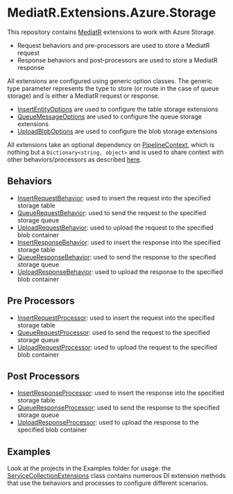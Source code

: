 # MediatR.Extensions.Azure.Storage
This repository contains [MediatR](https://github.com/jbogard/MediatR) extensions to work with Azure Storage.

- Request behaviors and pre-processors are used to store a MediatR request
- Response behaviors and post-processors are used to store a MediatR response

All extensions are configured using generic option classes. The generic type parameter represents the type to store (or route in the case of queue storage) and is either a MediatR request or response.

- [InsertEntityOptions](./MediatR.Extensions.Azure.Storage/Options/InsertEntityOptions.cs) are used to configure the table storage extensions
- [QueueMessageOptions](./MediatR.Extensions.Azure.Storage/Options/QueueMessageOptions.cs) are used to configure the queue storage extensions
- [UploadBlobOptions](./MediatR.Extensions.Azure.Storage/Options/UploadBlobOptions.cs) are used to configure the blob storage extensions

All extensions take an optional dependency on [PipelineContext](./MediatR.Extensions.Azure.Storage/PipelineContext.cs), which is nothing but a `Dictionary<string, object>` and is used to share context with other behaviors/processors as described [here](https://jimmybogard.com/sharing-context-in-mediatr-pipelines/).

## Behaviors
- [InsertRequestBehavior](./MediatR.Extensions.Azure.Storage/Behaviors/InsertRequestBehavior.cs): used to insert the request into the specified storage table
- [QueueRequestBehavior](./MediatR.Extensions.Azure.Storage/Behaviors/QueueRequestBehavior.cs): used to send the request to the specified storage queue
- [UploadRequestBehavior](./MediatR.Extensions.Azure.Storage/Behaviors/UploadRequestBehavior.cs):  used to upload the request to the specified blob container
- [InsertResponseBehavior](./MediatR.Extensions.Azure.Storage/Behaviors/InsertResponseBehavior.cs): used to insert the response into the specified storage table
- [QueueResponseBehavior](./MediatR.Extensions.Azure.Storage/Behaviors/QueueResponseBehavior.cs): used to send the response to the specified storage queue
- [UploadResponseBehavior](./MediatR.Extensions.Azure.Storage/Behaviors/UploadResponseBehavior.cs):  used to upload the response to the specified blob container

## Pre Processors
- [InsertRequestProcessor](./MediatR.Extensions.Azure.Storage/Processors/InsertRequestProcessor.cs): used to insert the request into the specified storage table
- [QueueRequestProcessor](./MediatR.Extensions.Azure.Storage/Processors/QueueRequestProcessor.cs): used to send the request to the specified storage queue
- [UploadRequestProcessor](./MediatR.Extensions.Azure.Storage/Processors/UploadRequestProcessor.cs): used to upload the request to the specified blob container

## Post Processors
- [InsertResponseProcessor](./MediatR.Extensions.Azure.Storage/Processors/InsertResponseProcessor.cs): used to insert the response into the specified storage table
- [QueueResponseProcessor](./MediatR.Extensions.Azure.Storage/Processors/QueueResponseProcessor.cs): used to send the response to the specified storage queue
- [UploadResponseProcessor](./MediatR.Extensions.Azure.Storage/Processors/UploadResponseProcessor.cs): used to upload the response to the specified blob container

## Examples
Look at the projects in the Examples folder for usage: the [ServiceCollectionExtensions](./ClassLibrary1/ServiceCollectionExtensions.cs) class contains numerous DI extension methods that use the behaviors and processes to configure different scenarios.